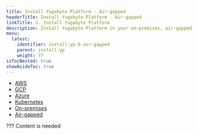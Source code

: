 ```yaml
---
title: Install Yugabyte Platform - Air-gapped
headerTitle: Install Yugabyte Platform - Air-gapped
linkTitle: 3. Install Yugabyte Platform
description: Install Yugabyte Platform in your on-premises, air-gapped environment.
menu:
  latest:
    identifier: install-yp-6-air-gapped
    parent: install-yp
    weight: 77
isTocNested: true
showAsideToc: true
---
```


<ul class="nav nav-tabs-alt nav-tabs-yb">

  <li>
    <a href=/latest/yugabyte-platform/install-yp/aws" class="nav-link">
      <i class="fab fa-aws" aria-hidden="true"></i>
      AWS
    </a>
  </li>

  <li>
    <a href=/latest/yugabyte-platform/install-yp/gcp" class="nav-link">
      <i class="fab fa-google" aria-hidden="true"></i>
      GCP
    </a>
  </li>

  <li>
    <a href=/latest/yugabyte-platform/install-yp/azure" class="nav-link">
       <i class="icon azure" aria-hidden="true"></i>
      Azure
    </a>
  </li>

  <li>
    <a href=/latest/yugabyte-platform/install-yp/kubernetes" class="nav-link">
       <i class="fas fa-cubes" aria-hidden="true"></i>
      Kubernetes
    </a>
  </li>

  <li>
    <a href=/latest/yugabyte-platform/install-yp/on-premises" class="nav-link">
       <i class="fas fa-building" aria-hidden="true"></i>
      On-premises
    </a>
  </li>

  <li>
    <a href=/latest/yugabyte-platform/install-yp/air-gapped" class="nav-link active">
       <i class="fas fa-unlink" aria-hidden="true"></i>
      Air-gapped
    </a>
  </li>

</ul>

??? Content is needed
